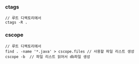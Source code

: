 
### ctags
```
// 루트 디렉토리에서 
ctags -R .
```

### cscope
```
// 루트 디렉토리에서 
find . -name '*.java' > cscope.files // 사용할 파일 리스트 생성
cscope -b  // 파일 리스트 읽어서 db파일 생성
```
